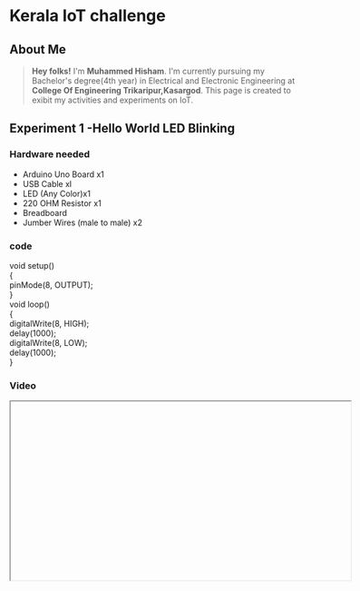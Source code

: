 # Kerala IoT challenge
## About Me
>**Hey folks!** I'm **Muhammed Hisham**. I'm currently pursuing my Bachelor's degree(4th year)  in Electrical and Electronic Engineering at **College Of Engineering Trikaripur,Kasargod**.
This page is created to exibit my activities and experiments on IoT.
## Experiment 1 -Hello World LED Blinking

### Hardware needed
* Arduino Uno Board x1
* USB Cable xl
* LED (Any Color)x1
* 220 OHM Resistor x1
* Breadboard
* Jumber Wires (male to male) x2

### code
void setup() <br>
{ <br>
  pinMode(8, OUTPUT);<br>
}<br> 
void loop() <br>
{<br>
  digitalWrite(8, HIGH);<br>
  delay(1000);<br>
  digitalWrite(8, LOW);<br>
  delay(1000);<br>
}<br>


### Video
<iframe Width="600" height="315" src="http://" title=" Youtube video player>
                                                     
                                                      
## Experiment 2 : Traffic Light
                                                      
###  Hardware needed
* Arduino Uno Board x1
* USB Cable xl
* RED  M5 LED x1
* YELLOW M5 LED x1
* GREEN M5LED x1                                                     
* 220 OHM Resistor x1
* Breadboard
* Breadboard Jumber Wires are needed

### Code
                                                      
int redled =10; // initialize digital pin 8.<br>
int yellowled =7; // initialize digital pin 7.<br>
int greenled =4; // initialize digital pin 4.<br>
void setup()<br>
{<br>
pinMode(redled, OUTPUT);// set the pin with red LED as “output”<br>
pinMode(yellowled, OUTPUT); // set the pin with yellow LED as “output”<br>
pinMode(greenled, OUTPUT); // set the pin with green LED as “output”<br>
}<br>
void loop()<br>
{<br>
digitalWrite(greenled, HIGH);//// turn on green LED<br>
delay(5000);// wait 5 seconds<br>

digitalWrite(greenled, LOW); // turn off green LED<br>
for(int i=0;i<3;i++)// blinks for 3 times<br>
{<br>
delay(500);// wait 0.5 second<br>
digitalWrite(yellowled, HIGH);// turn on yellow LED<br>
delay(500);// wait 0.5 second<br>
digitalWrite(yellowled, LOW);// turn off yellow LED<br>
} <br>
delay(500);// wait 0.5 second<br>
digitalWrite(redled, HIGH);// turn on red LED<br>
delay(5000);// wait 5 seconds<br>
digitalWrite(redled, LOW);// turn off red LED<br>
}<br>
 
### Video
<iframe Width="600" height="315" src="http://" title=" Youtube video player>
 
  
## Experiment 3 : LED Chasing Effect

### Hardware required
* Arduino Uno Board x1
* USB Cable xl
* LED (Any Color)x1
* 220 OHM Resistor x1
* Breadboard
* Jumber Wires (male to male) x2                                                 

### Code
  int BASE = 2 ;  // the I/O pin for the first LED<br>
int NUM = 6;   // number of LEDs<br>
void setup()<br>
{<br>
   for (int i = BASE; i < BASE + NUM; i ++) <br>
   {<br>
     pinMode(i, OUTPUT);   // set I/O pins as output<br>
   }<br>
}<br>
void loop()<br>
{<br>
   for (int i = BASE; i < BASE + NUM; i ++) <br>
   {<br>
     digitalWrite(i, LOW);    // set I/O pins as “low”, turn off LEDs one by one.<br>
     delay(200);        // delay<br>
   }<br>
   for (int i = BASE; i < BASE + NUM; i ++) <br>
   {<br>
     digitalWrite(i, HIGH);    // set I/O pins as “high”, turn on LEDs one by one<br>
     delay(200);        // delay<br>
   }  <br>
}<br>
                            
                              
### Video
<iframe Width="600" height="315" src="http://" title=" Youtube video player>
 
  
  
 ## Experiment 4 : Button Controlled LED
  
 ### Hardware Required
*Arduino Uno
*Button switch x1
*Red M5 LED x1
*220ΩResistor x1
*10KΩ Resistor x1
*Breadboard x1
*Breadboard Jumper Wire x6
*USB cable x1
  
 ### Code
  int ledpin=11;// initialize pin 11<br>
int inpin=7;// initialize pin 7<br>
int val;// define val<br>
void setup()<br>
{<br>
pinMode(ledpin,OUTPUT);// set LED pin as “output”<br>
pinMode(inpin,INPUT);// set button pin as “input”<br>
}<br>
void loop()<br>
{<br>
val=digitalRead(inpin);// read the level value of pin 7 and assign if to val<br>
if(val==LOW)// check if the button is pressed, if yes, turn on the LED<br>
{ digitalWrite(ledpin,LOW);}<br>
else<br>
{ digitalWrite(ledpin,HIGH);}<br>
}<br>
  
### Video
<iframe Width="600" height="315" src="http://" title=" Youtube video player>

                                                      
                                                      
## Experiment 5 :  Buzzer
                                                      
### Hardware Required
*Arduino Uno
*Buzzer x1
*Breadboard x1
*Breadboard Jumper Wire x2
*USB cable x1                                                      
  
### Code
int buzzer=8;// initialize digital IO pin that controls the buzzer<br>
void setup() <br>
{ <br>
  pinMode(buzzer,OUTPUT);// set pin mode as “output”<br>
} <br>
void loop() <br>
{<br>
digitalWrite(buzzer, HIGH); // produce sound<br>
}<br>
                                                      
### Video
<iframe Width="600" height="315" src="http://" title=" Youtube video player>                                                      
